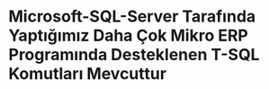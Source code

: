 # Microsoft-SQL-Server Tarafında Yaptığımız Daha Çok Mikro ERP Programında Desteklenen T-SQL Komutları Mevcuttur
